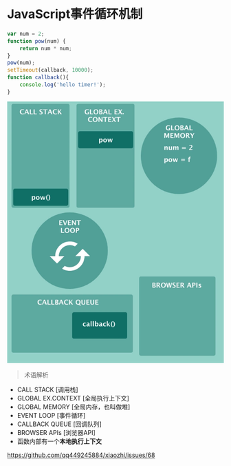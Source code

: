 # JavaScript事件循环机制
```js
var num = 2;
function pow(num) {
    return num * num;
}
pow(num);
setTimeout(callback, 10000);
function callback(){
    console.log('hello timer!');
}
```

![JS引擎原理](../images/JS引擎原理.png)

> 术语解析
+ CALL STACK [调用栈]
+ GLOBAL EX.CONTEXT [全局执行上下文]
+ GLOBAL MEMORY [全局内存，也叫做堆]
+ EVENT LOOP [事件循环]
+ CALLBACK QUEUE [回调队列]
+ BROWSER APIs [浏览器API]
+ 函数内部有一个**本地执行上下文**

https://github.com/qq449245884/xiaozhi/issues/68